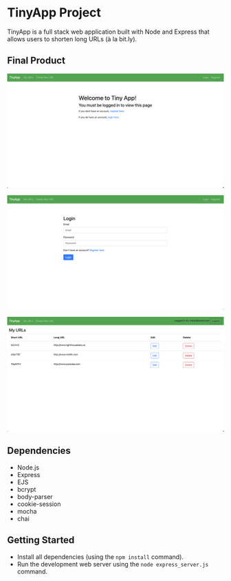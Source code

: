 # TinyApp Project

TinyApp is a full stack web application built with Node and Express that allows users to shorten long URLs (à la bit.ly).

## Final Product

!["screenshot description"](https://github.com/gabigf/tinyapp/blob/master/docs/home_page.png)

!["screenshot description"](https://github.com/gabigf/tinyapp/blob/master/docs/login_page.png)

!["screenshot description"](https://github.com/gabigf/tinyapp/blob/master/docs/url_index_page.png)

## Dependencies

- Node.js
- Express
- EJS
- bcrypt
- body-parser
- cookie-session
- mocha
- chai

## Getting Started

- Install all dependencies (using the `npm install` command).
- Run the development web server using the `node express_server.js` command.

